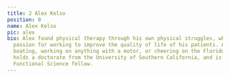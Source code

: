 ```yaml
---
title: 2 Alex Kelso
position: 0
name: Alex Kelso
pic: alex
bio: Alex found physical therapy through his own physical struggles, which built his
  passion for working to improve the quality of life of his patients. Alex enjoys
  boating, working on anything with a motor, or cheering on the Florida Gators. He
  holds a doctorate from the University of Southern California, and is an Applied
  Functional Science fellow.
---
```


